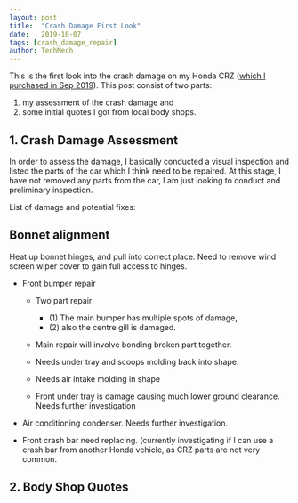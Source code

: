 ```yaml
---
layout: post
title:  "Crash Damage First Look"
date:   2019-10-07
tags: [crash_damage_repair]
author: TechMech
---
```


This is the first look into the crash damage on my Honda CRZ
([which I purchased in Sep 2019](https://techmechgarage.github.io/HondaCRZ/2019/09/30/welcome-honda-crz.html)).
This post consist of two parts:
1. my assessment of the crash damage and 
2. some initial quotes I got from local body shops.


## 1. Crash Damage Assessment

In order to assess the damage, I basically conducted a visual inspection and listed 
the parts of the car which I think need to be repaired.
At this stage, I have not removed any parts from the car, I am just looking to
conduct and preliminary inspection.



List of damage and potential fixes:

## Bonnet alignment
Heat up bonnet hinges, and pull into correct place. Need to remove wind screen wiper cover to gain full access to hinges.

* Front bumper repair
  * Two part repair
    * (1) The main bumper has multiple spots of damage,
    * (2) also the centre gill is damaged.
  * Main repair will involve bonding broken part together.
  * Needs under tray and scoops molding back into shape.
  * Needs air intake molding in shape

  * Front under tray is damage causing much lower ground clearance.
  Needs further investigation


* Air conditioning condenser.
Needs further investigation.

* Front crash bar need replacing.
(currently investigating if I can use a crash bar from another Honda vehicle, as CRZ parts are not very common.



## 2. Body Shop Quotes




